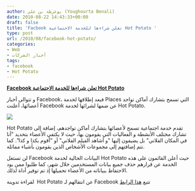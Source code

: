 ```yaml
---
author: يوغرطة بن علي (Youghourta Benali)
date: 2010-08-22 14:43:33+00:00
draft: false
title: 'Facbook تعلن شراءها للخدمة الاجتماعية Hot Potato '
type: post
url: /2010/08/facebook-hot-potato/
categories:
- Web
- أخبار الشركات
tags:
- facebook
- Hot Potato
---
```


**[Facebook تعلن شراءها للخدمة الاجتماعية Hot Potato](https://www.it-scoop.com/2010/08/facebook-hot-potato/)**




و تتوالى أخبار Facebook، فبعد إطلاقها لخدمة Places التي تسمح بتشارك أماكن تواجد أعضائها، أعلنت Facebook عن ضمها لشرائها لخدمة Hot Potato.




[![](http://hotpotato.com/static/images/layout/header/logo.png)
](https://www.it-scoop.com/2010/08/facebook-hot-potato/)


Hot Potato تقدم خدمة اجتماعية تسمح لأعضائها بتشارك أماكن تواجدهم، إضافة إلى تشارك مختلف الأنشطة و الفعاليات التي يقومون بها، حيث لا يكتفي الأعضاء بتحديد "أنا في المكان الفلاني" بل يضيفون إليها "و أشاهد الفيلم الفلاني" أو "أقوم بكذا و كذا". كما تتم إضافتهم إلى مجموعات الأشخاص الذين يقومون بأشياء مماثلة.

لن تستغل Facebook البيانات الحالية لخدمة Hot Potato حيث أعلن القائمون على هذه الخدمة عن قرارهم حذف جميع بيانات المستخدمين خلال شهر، كما طلبوا ممن يود الاحتفاظ ببياناته من الأعضاء تحميلها إذ تم توفير أداة لذلك.

لقراءة تدوينة  Hot Potato عن انتقالهم لـ Facebook تتبع [هذا الرابط](http://blog.hotpotato.com/post/982892868/weve-moved-to-facebook)
